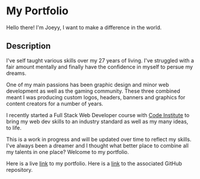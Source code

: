 # My Portfolio

Hello there! I'm Joeyy, I want to make a difference in the world.

## Description

I've self taught various skills over my 27 years of living. I've struggled with a fair amount mentally and finally have the confidence in myself to persue my dreams.

One of my main passions has been graphic design and minor web development as well as the gaming community. These three combined meant I was producing custom logos, headers, banners and graphics for content creators for a number of years.

I recently started a Full Stack Web Developer course with [Code Institute](https://www.codeinstitute.net) to bring my web dev skills to an industry standard as well as my many ideas, to life.

This is a work in progress and will be updated over time to reflect my skills. I've always been a dreamer and I thought what better place to combine all my talents in one place? Welcome to my portfolio.

Here is a live [link](https://joeyyscott.github.io/Portfolio/) to my portfolio.
Here is a [link](https://github.com/JoeyyScott/Portfolio) to the associated GitHub repository.